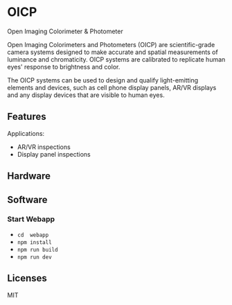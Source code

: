# OICP
Open Imaging Colorimeter & Photometer

Open Imaging Colorimeters and Photometers (OICP) are scientific-grade camera systems designed to make accurate and spatial measurements of luminance and chromaticity. OICP systems are calibrated to replicate human eyes' response to brightness and color.

The OICP systems can be used to design and qualify light-emitting elements and devices, such as cell phone display panels, AR/VR displays and any display devices that are visible to human eyes.

## Features

Applications:
* AR/VR inspections
* Display panel inspections

## Hardware

## Software

### Start Webapp
* `cd  webapp`
* `npm install`
* `npm run build`
* `npm run dev`

## Licenses
MIT
